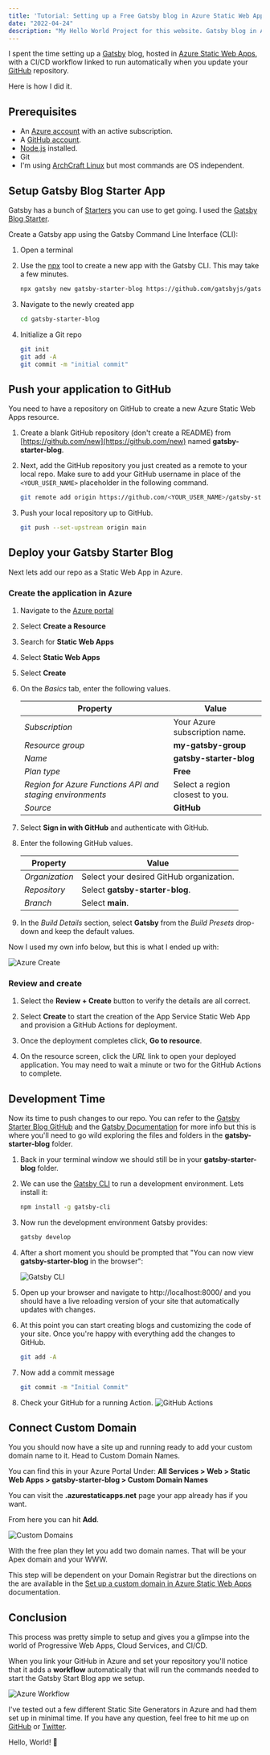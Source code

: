 ```yaml
---
title: 'Tutorial: Setting up a Free Gatsby blog in Azure Static Web Apps with a custom domain name'
date: "2022-04-24"
description: "My Hello World Project for this website. Gatsby blog in Azure Static Web Apps with CI/CD pipline based on GitHub deployments."
---
```


I spent the time setting up a [Gatsby](https://www.gatsbyjs.org) blog, hosted in [Azure Static Web Apps](https://docs.microsoft.com/en-us/azure/static-web-apps/overview), with a CI/CD workflow linked to run automatically when you update your [GitHub](https://github.com) repository.

Here is how I did it.

## Prerequisites

- An [Azure account](https://azure.microsoft.com/) with an active subscription.
- A [GitHub account](https://github.com).
- [Node.js](https://nodejs.org) installed.
- Git
- I'm using [ArchCraft Linux](https://archcraft.io/) but most  commands are OS independent.

## Setup Gatsby Blog Starter App

Gatsby has a bunch of [Starters](https://www.gatsbyjs.com/starters/) you can use to get going. I used the [Gatsby Blog Starter](https://www.gatsbyjs.com/starters/gatsbyjs/gatsby-starter-blog/).

Create a Gatsby app using the Gatsby Command Line Interface (CLI):

1. Open a terminal
1. Use the [npx](https://www.npmjs.com/package/npx) tool to create a new app with the Gatsby CLI. This may take a few minutes.

   ```bash
   npx gatsby new gatsby-starter-blog https://github.com/gatsbyjs/gatsby-starter-blog
   ```

1. Navigate to the newly created app

   ```bash
   cd gatsby-starter-blog
   ```

1. Initialize a Git repo

   ```bash
   git init
   git add -A
   git commit -m "initial commit"
   ```

## Push your application to GitHub

You need to have a repository on GitHub to create a new Azure Static Web Apps resource.

1. Create a blank GitHub repository (don't create a README) from [https://github.com/new](https://github.com/new) named **gatsby-starter-blog**.

1. Next, add the GitHub repository you just created as a remote to your local repo. Make sure to add your GitHub username in place of the `<YOUR_USER_NAME>` placeholder in the following command.

   ```bash
   git remote add origin https://github.com/<YOUR_USER_NAME>/gatsby-starter-blog
   ```

1. Push your local repository up to GitHub.

   ```bash
   git push --set-upstream origin main
   ```

## Deploy your Gatsby Starter Blog

Next lets add our repo as a Static Web App in Azure.

### Create the application in Azure

1. Navigate to the [Azure portal](https://portal.azure.com)
1. Select **Create a Resource**
1. Search for **Static Web Apps**
1. Select **Static Web Apps**
1. Select **Create**
1. On the _Basics_ tab, enter the following values.

    | Property | Value |
    | --- | --- |
    | _Subscription_ | Your Azure subscription name. |
    | _Resource group_ | **my-gatsby-group**  |
    | _Name_ | **gatsby-starter-blog** |
    | _Plan type_ | **Free** |
    | _Region for Azure Functions API and staging environments_ | Select a region closest to you. |
    | _Source_ | **GitHub** |

1. Select **Sign in with GitHub** and authenticate with GitHub.

1. Enter the following GitHub values.

    | Property | Value |
    | --- | --- |
    | _Organization_ | Select your desired GitHub organization. |
    | _Repository_ | Select **gatsby-starter-blog**. |
    | _Branch_ | Select **main**. |

1. In the _Build Details_ section, select **Gatsby** from the _Build Presets_ drop-down and keep the default values.

Now I used my own info below, but this is what I ended up with:

![Azure Create](./create-static-web-app.png)

### Review and create

1. Select the **Review + Create** button to verify the details are all correct.

1. Select **Create** to start the creation of the App Service Static Web App and provision a GitHub Actions for deployment.

1. Once the deployment completes click, **Go to resource**.

1. On the resource screen, click the _URL_ link to open your deployed application. You may need to wait a minute or two for the GitHub Actions to complete.

## Development Time

Now its time to push changes to our repo. You can refer to the [Gatsby Starter Blog GitHub](https://github.com/gatsbyjs/gatsby-starter-blog) and the [Gatsby Documentation](https://www.gatsbyjs.com/) for more info but this is where you'll need to go wild exploring the files and folders in the **gatsby-starter-blog** folder.

1. Back in your terminal window we should still be in your **gatsby-starter-blog** folder.

1. We can use the [Gatsby CLI](https://www.gatsbyjs.com/docs/reference/gatsby-cli/) to run a development environment. Lets install it:

   ````bash
   npm install -g gatsby-cli
   ````
1. Now run the development environment Gatsby provides:
   
   ````bash
   gatsby develop
   ````

1. After a short moment you should be prompted that "You can now view **gatsby-starter-blog** in the browser":

   ![Gatsby CLI](./gatsby-cli.png)

1. Open up your browser and navigate to http://localhost:8000/ and you should have a live reloading version of your site that automatically updates with changes.

1. At this point you can start creating blogs and customizing the code of your site. Once you're happy with everything add the changes to GitHub.

   ````bash
   git add -A
   ````
1. Now add a commit message

   ````bash
   git commit -m "Initial Commit"
   ````
1. Check your GitHub for a running Action.
   ![GitHub Actions](./github-actions.png)

## Connect Custom Domain

You you should now have a site up and running ready to add your custom domain name to it. Head to Custom Domain Names.

You can find this in your Azure Portal Under: **All 
Services > Web > Static Web Apps > gatsby-starter-blog > Custom Domain Names**

You can visit the **.azurestaticapps.net** page your app already has if you want. 

From here you can hit **Add**.

![Custom Domains](./custom-domains.png)

With the free plan they let you add two domain names. That will be your Apex domain and your WWW. 

This step will be dependent on your Domain Registrar but the directions on the are available in the [Set up a custom domain in Azure Static Web Apps](https://docs.microsoft.com/en-us/azure/static-web-apps/custom-domain-external) documentation.


## Conclusion

This process was pretty simple to setup and gives you a glimpse into the world of Progressive Web Apps, Cloud Services, and CI/CD.

When you link your GitHub in Azure and set your repository you'll notice that it adds a **workflow** automatically that will run the commands needed to start the Gatsby Start Blog app we setup.

![Azure Workflow](./azure-workflow.png)

I've tested out a few different Static Site Generators in Azure and had them set up in minimal time. If you have any question, feel free to hit me up on [GitHub](https://github.com/robcmo/) or [Twitter](https://twitter.com/robcmo).

Hello, World! 👋
